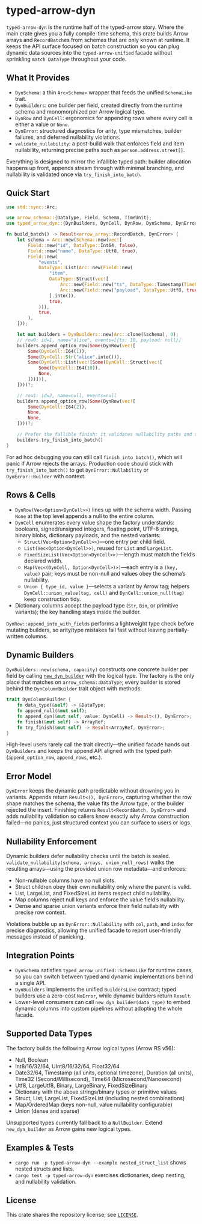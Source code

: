 # typed-arrow-dyn

`typed-arrow-dyn` is the runtime half of the typed-arrow story. Where the main crate gives you a fully compile-time schema, this crate builds Arrow arrays and `RecordBatch`es from schemas that are only known at runtime. It keeps the API surface focused on batch construction so you can plug dynamic data sources into the `typed-arrow-unified` facade without sprinkling `match DataType` throughout your code.

## What It Provides
- `DynSchema`: a thin `Arc<Schema>` wrapper that feeds the unified `SchemaLike` trait.
- `DynBuilders`: one builder per field, created directly from the runtime schema and monomorphized per Arrow logical type.
- `DynRow` and `DynCell`: ergonomics for appending rows where every cell is either a value or `None`.
- `DynError`: structured diagnostics for arity, type mismatches, builder failures, and deferred nullability violations.
- `validate_nullability`: a post-build walk that enforces field and item nullability, returning precise paths such as `person.address.street[]`.

Everything is designed to mirror the infallible typed path: builder allocation happens up front, appends stream through with minimal branching, and nullability is validated once via `try_finish_into_batch`.

## Quick Start

```rust
use std::sync::Arc;

use arrow_schema::{DataType, Field, Schema, TimeUnit};
use typed_arrow_dyn::{DynBuilders, DynCell, DynRow, DynSchema, DynError};

fn build_batch() -> Result<arrow_array::RecordBatch, DynError> {
    let schema = Arc::new(Schema::new(vec![
        Field::new("id", DataType::Int64, false),
        Field::new("name", DataType::Utf8, true),
        Field::new(
            "events",
            DataType::List(Arc::new(Field::new(
                "item",
                DataType::Struct(vec![
                    Arc::new(Field::new("ts", DataType::Timestamp(TimeUnit::Millisecond, None), false)),
                    Arc::new(Field::new("payload", DataType::Utf8, true)),
                ].into()),
                true,
            ))),
            true,
        ),
    ]));

    let mut builders = DynBuilders::new(Arc::clone(&schema), 0);
    // row0: id=1, name="alice", events=[{ts: 10, payload: null}]
    builders.append_option_row(Some(DynRow(vec![
        Some(DynCell::I64(1)),
        Some(DynCell::Str("alice".into())),
        Some(DynCell::List(vec![Some(DynCell::Struct(vec![
            Some(DynCell::I64(10)),
            None,
        ]))])),
    ])))?;

    // row1: id=2, name=null, events=null
    builders.append_option_row(Some(DynRow(vec![
        Some(DynCell::I64(2)),
        None,
        None,
    ])))?;

    // Prefer the fallible finish: it validates nullability paths and surfaces Arrow errors.
    builders.try_finish_into_batch()
}
```

For ad hoc debugging you can still call `finish_into_batch()`, which will panic if Arrow rejects the arrays. Production code should stick with `try_finish_into_batch()` to get `DynError::Nullability` or `DynError::Builder` with context.

## Rows & Cells
- `DynRow(Vec<Option<DynCell>>)` lines up with the schema width. Passing `None` at the top level appends a null to the entire column.
- `DynCell` enumerates every value shape the factory understands: booleans, signed/unsigned integers, floating point, UTF-8 strings, binary blobs, dictionary payloads, and the nested variants:
  - `Struct(Vec<Option<DynCell>>)`—one entry per child field.
  - `List(Vec<Option<DynCell>>)`, reused for `List` and `LargeList`.
  - `FixedSizeList(Vec<Option<DynCell>>)`—length must match the field’s declared width.
  - `Map(Vec<(DynCell, Option<DynCell>)>)`—each entry is a `(key, value)` pair; keys must be non-null and values obey the schema’s nullability.
  - `Union { type_id, value }`—selects a variant by Arrow tag; helpers `DynCell::union_value(tag, cell)` and `DynCell::union_null(tag)` keep construction tidy.
- Dictionary columns accept the payload type (`Str`, `Bin`, or primitive variants); the key handling stays inside the builder.

`DynRow::append_into_with_fields` performs a lightweight type check before mutating builders, so arity/type mistakes fail fast without leaving partially-written columns.

## Dynamic Builders
`DynBuilders::new(schema, capacity)` constructs one concrete builder per field by calling [`new_dyn_builder`](src/factory.rs) with the logical type. The factory is the only place that matches on `arrow_schema::DataType`; every builder is stored behind the `DynColumnBuilder` trait object with methods:

```rust
trait DynColumnBuilder {
    fn data_type(&self) -> &DataType;
    fn append_null(&mut self);
    fn append_dyn(&mut self, value: DynCell) -> Result<(), DynError>;
    fn finish(&mut self) -> ArrayRef;
    fn try_finish(&mut self) -> Result<ArrayRef, DynError>;
}
```

High-level users rarely call the trait directly—the unified facade hands out `DynBuilders` and keeps the append API aligned with the typed path (`append_option_row`, `append_rows`, etc.).

## Error Model

`DynError` keeps the dynamic path predictable without drowning you in variants. Appends return `Result<(), DynError>`, capturing whether the row shape matches the schema, the value fits the Arrow type, or the builder rejected the insert. Finishing returns `Result<RecordBatch, DynError>` and adds nullability validation so callers know exactly why Arrow construction failed—no panics, just structured context you can surface to users or logs.

## Nullability Enforcement

Dynamic builders defer nullability checks until the batch is sealed. `validate_nullability(schema, arrays, union_null_rows)` walks the resulting arrays—using the provided union row metadata—and enforces:

- Non-nullable columns have no null slots.
- Struct children obey their own nullability only where the parent is valid.
- List, LargeList, and FixedSizeList items respect child nullability.
- Map columns reject null keys and enforce the value field’s nullability.
- Dense and sparse union variants enforce their field nullability with precise row context.

Violations bubble up as `DynError::Nullability` with `col`, `path`, and `index` for precise diagnostics, allowing the unified facade to report user-friendly messages instead of panicking.

## Integration Points

- `DynSchema` satisfies `typed_arrow_unified::SchemaLike` for runtime cases, so you can switch between typed and dynamic implementations behind a single API.
- `DynBuilders` implements the unified `BuildersLike` contract; typed builders use a zero-cost `NoError`, while dynamic builders return `Result`.
- Lower-level consumers can call `new_dyn_builder(data_type)` to embed dynamic columns into custom pipelines without adopting the whole facade.

## Supported Data Types

The factory builds the following Arrow logical types (Arrow RS v56):

- Null, Boolean
- Int8/16/32/64, UInt8/16/32/64, Float32/64
- Date32/64, Timestamp (all units, optional timezone), Duration (all units), Time32 (Second/Millisecond), Time64 (Microsecond/Nanosecond)
- Utf8, LargeUtf8, Binary, LargeBinary, FixedSizeBinary
- Dictionary with the above strings/binary types or primitive values
- Struct, List, LargeList, FixedSizeList (including nested combinations)
- Map/OrderedMap (keys non-null, value nullability configurable)
- Union (dense and sparse)

Unsupported types currently fall back to a `NullBuilder`. Extend `new_dyn_builder` as Arrow gains new logical types.

## Examples & Tests

- `cargo run -p typed-arrow-dyn --example nested_struct_list` shows nested structs and lists.
- `cargo test -p typed-arrow-dyn` exercises dictionaries, deep nesting, and nullability validation.

## License

This crate shares the repository license; see [`LICENSE`](../LICENSE).
